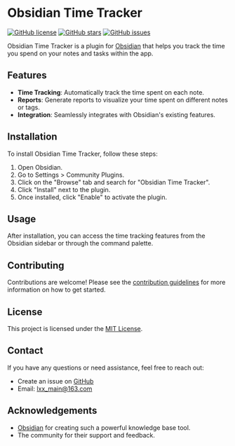 # Obsidian Time Tracker

[![GitHub license](https://img.shields.io/github/license/LuckyNum/obsidian-time-tracker)](https://github.com/yourusername/obsidian-time-tracker/blob/main/LICENSE)
[![GitHub stars](https://img.shields.io/github/stars/LuckyNum/obsidian-time-tracker)](https://github.com/yourusername/obsidian-time-tracker)
[![GitHub issues](https://img.shields.io/github/issues/LuckyNum/obsidian-time-tracker)](https://github.com/yourusername/obsidian-time-tracker/issues)

Obsidian Time Tracker is a plugin for [Obsidian](https://obsidian.md/) that helps you track the time you spend on your
notes and tasks within the app.

## Features

- **Time Tracking**: Automatically track the time spent on each note.
- **Reports**: Generate reports to visualize your time spent on different notes or tags.
- **Integration**: Seamlessly integrates with Obsidian's existing features.

## Installation

To install Obsidian Time Tracker, follow these steps:

1. Open Obsidian.
2. Go to Settings > Community Plugins.
3. Click on the "Browse" tab and search for "Obsidian Time Tracker".
4. Click "Install" next to the plugin.
5. Once installed, click "Enable" to activate the plugin.

## Usage

After installation, you can access the time tracking features from the Obsidian sidebar or through the command palette.

## Contributing

Contributions are welcome! Please see the [contribution guidelines](CONTRIBUTING.md) for more information on how to get
started.

## License

This project is licensed under the [MIT License](LICENSE).

## Contact

If you have any questions or need assistance, feel free to reach out:

- Create an issue on [GitHub](https://github.com/LuckyNum/obsidian-time-tracker/issues)
- Email: lxx_main@163.com

## Acknowledgements

- [Obsidian](https://obsidian.md/) for creating such a powerful knowledge base tool.
- The community for their support and feedback.
